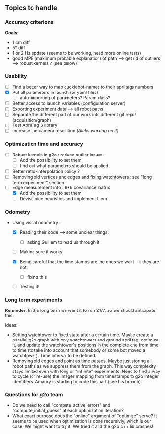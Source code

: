 ## Topics to handle

### Accuracy criterions
**Goals**:
- 1 cm diff
- 5° diff
- 1 or 2 Hz update (seems to be working, need more online tests)
- good MPE (maximum probable explanation) of path --> get rid of outliers --> robust kernels ? (see below)


### Usability
- [ ] Find a better way to map duckiebot-names to their apriltags numbers
- [x] Put all parameters in launch (or yaml files)
  - [ ] auto-importing of parameters? Param class?
- [ ] Better access to launch variables (configuration server)
- [ ] Exporting experiment data --> all robot paths
- [ ] Separate the different part of our work into different git repo! (acquisition/graph)
- [ ] Test AprilTag 3 library
- [ ] Increase the camera resolution *(Aleks working on it)*

### Optimization time and accuracy
- [ ] Robust kernels in g2o : reduce outlier issues:
  - [ ] Add the possibility to set them
  - [ ] find out what parameters should be applied
- [ ] Better retro-interpolation policy ? 
- [ ] Removing old vertices and edges and fixing watchtowers : see "long term experiment" section
- [ ] Edge measurement info : 6*6 covariance matrix
  - [x] Add the possibility to set them
  - [ ] Devise nice heuristics and implement them

### Odometry
- Using visual odometry :
  - [x] Reading their code --> some unclear things:
    - [ ] asking Guillem to read us through it
  - [ ] Making sure it works
  - [x] Being careful that the time stamps are the ones we want --> they are not:
    - [ ] fixing this
  - [ ] Testing it!


### Long term experiments
**Reminder**: In the long term we want it to run 24/7, so we should anticipate this.

Ideas:  
- Setting watchtower to fixed state after a certain time. Maybe create a parallel g2o graph with only watchtowers and ground april tag, optimize it, and update the watchtower's positions in the complete one from time to time (to take into account that somebody or some bot moved a watchtower). Time interval to be defined.
- Removing old edges and point as time passes. Maybe just storing all robot paths as we suppress them from the graph. This way complexity stays limited even with long or "infinite" experiments. Need to find a way to cycle (or re-use) the integer mapping from timestamps to g2o integer identifiers. Amaury is starting to code this part (see his branch).




### Questions for g2o team

- Do we need to call "compute_active_errors" and "compute_initial_guess" at each optimization iteration?
- What exact purpose does the "online" argument of "optimize" serve? It seems to be used when optimization is done recursivly, which is our case. We might want to try it. We tried it and the g2o c++ lib crashes!
